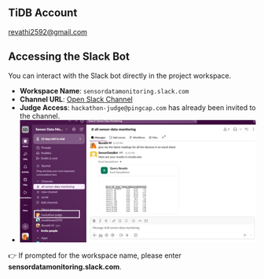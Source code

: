 ## TiDB Account 
revathi2592@gmail.com

## Accessing the Slack Bot

You can interact with the Slack bot directly in the project workspace.

- **Workspace Name**: `sensordatamonitoring.slack.com`  
- **Channel URL**: [Open Slack Channel](https://app.slack.com/client/T09CV9GBEH4/C09CV9GFQ22)  
- **Judge Access**: `hackathon-judge@pingcap.com` has already been invited to the channel.
- ![Alt text](images/slack_channel.png)

👉 If prompted for the workspace name, please enter **sensordatamonitoring.slack.com**.
